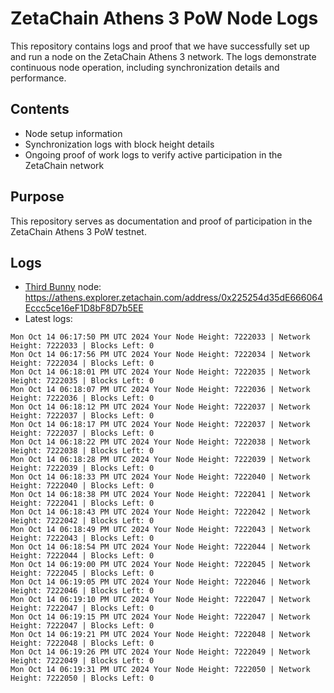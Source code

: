 # ZetaChain Athens 3 PoW Node Logs
This repository contains logs and proof that we have successfully set up and run a node on the ZetaChain Athens 3 network. The logs demonstrate continuous node operation, including synchronization details and performance.

## Contents
- Node setup information
- Synchronization logs with block height details
- Ongoing proof of work logs to verify active participation in the ZetaChain network

## Purpose
This repository serves as documentation and proof of participation in the ZetaChain Athens 3 PoW testnet.

## Logs

- [Third Bunny](https://thirdbunny.xyz/) node: https://athens.explorer.zetachain.com/address/0x225254d35dE666064Eccc5ce16eF1D8bF8D7b5EE
- Latest logs:
```
Mon Oct 14 06:17:50 PM UTC 2024 Your Node Height: 7222033 | Network Height: 7222033 | Blocks Left: 0
Mon Oct 14 06:17:56 PM UTC 2024 Your Node Height: 7222034 | Network Height: 7222034 | Blocks Left: 0
Mon Oct 14 06:18:01 PM UTC 2024 Your Node Height: 7222035 | Network Height: 7222035 | Blocks Left: 0
Mon Oct 14 06:18:07 PM UTC 2024 Your Node Height: 7222036 | Network Height: 7222036 | Blocks Left: 0
Mon Oct 14 06:18:12 PM UTC 2024 Your Node Height: 7222037 | Network Height: 7222037 | Blocks Left: 0
Mon Oct 14 06:18:17 PM UTC 2024 Your Node Height: 7222037 | Network Height: 7222037 | Blocks Left: 0
Mon Oct 14 06:18:22 PM UTC 2024 Your Node Height: 7222038 | Network Height: 7222038 | Blocks Left: 0
Mon Oct 14 06:18:28 PM UTC 2024 Your Node Height: 7222039 | Network Height: 7222039 | Blocks Left: 0
Mon Oct 14 06:18:33 PM UTC 2024 Your Node Height: 7222040 | Network Height: 7222040 | Blocks Left: 0
Mon Oct 14 06:18:38 PM UTC 2024 Your Node Height: 7222041 | Network Height: 7222041 | Blocks Left: 0
Mon Oct 14 06:18:43 PM UTC 2024 Your Node Height: 7222042 | Network Height: 7222042 | Blocks Left: 0
Mon Oct 14 06:18:49 PM UTC 2024 Your Node Height: 7222043 | Network Height: 7222043 | Blocks Left: 0
Mon Oct 14 06:18:54 PM UTC 2024 Your Node Height: 7222044 | Network Height: 7222044 | Blocks Left: 0
Mon Oct 14 06:19:00 PM UTC 2024 Your Node Height: 7222045 | Network Height: 7222045 | Blocks Left: 0
Mon Oct 14 06:19:05 PM UTC 2024 Your Node Height: 7222046 | Network Height: 7222046 | Blocks Left: 0
Mon Oct 14 06:19:10 PM UTC 2024 Your Node Height: 7222047 | Network Height: 7222047 | Blocks Left: 0
Mon Oct 14 06:19:15 PM UTC 2024 Your Node Height: 7222047 | Network Height: 7222047 | Blocks Left: 0
Mon Oct 14 06:19:21 PM UTC 2024 Your Node Height: 7222048 | Network Height: 7222048 | Blocks Left: 0
Mon Oct 14 06:19:26 PM UTC 2024 Your Node Height: 7222049 | Network Height: 7222049 | Blocks Left: 0
Mon Oct 14 06:19:31 PM UTC 2024 Your Node Height: 7222050 | Network Height: 7222050 | Blocks Left: 0
```
